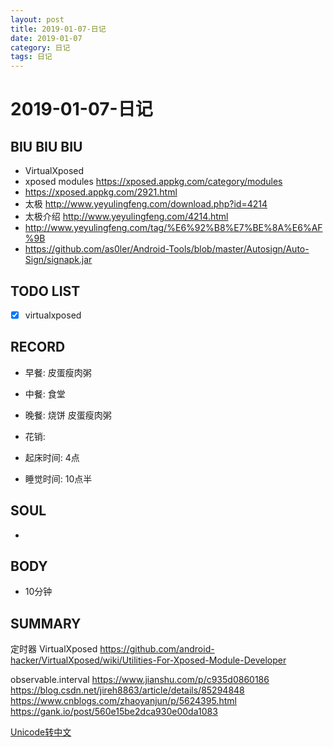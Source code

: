```yaml
---
layout: post
title: 2019-01-07-日记
date: 2019-01-07
category: 日记
tags: 日记
---
```

# 2019-01-07-日记
## BIU BIU BIU
- VirtualXposed
- xposed modules https://xposed.appkg.com/category/modules
- https://xposed.appkg.com/2921.html
- 太极 http://www.yeyulingfeng.com/download.php?id=4214
- 太极介绍 http://www.yeyulingfeng.com/4214.html
- http://www.yeyulingfeng.com/tag/%E6%92%B8%E7%BE%8A%E6%AF%9B
- https://github.com/as0ler/Android-Tools/blob/master/Autosign/Auto-Sign/signapk.jar
 
## TODO LIST

- [x] virtualxposed
 
## RECORD
- 早餐:  皮蛋瘦肉粥 
- 中餐:  食堂
- 晚餐:  烧饼 皮蛋瘦肉粥
 
- 花销:  
 
- 起床时间:  4点
- 睡觉时间:  10点半
 
## SOUL
- 
 
## BODY
- 10分钟 
 
## SUMMARY
 
 定时器
 VirtualXposed
 https://github.com/android-hacker/VirtualXposed/wiki/Utilities-For-Xposed-Module-Developer

 observable.interval
 https://www.jianshu.com/p/c935d0860186
 https://blog.csdn.net/jireh8863/article/details/85294848
 https://www.cnblogs.com/zhaoyanjun/p/5624395.html
 https://gank.io/post/560e15be2dca930e00da1083

[Unicode转中文](http://tool.chinaz.com/tools/unicode.aspx)  

